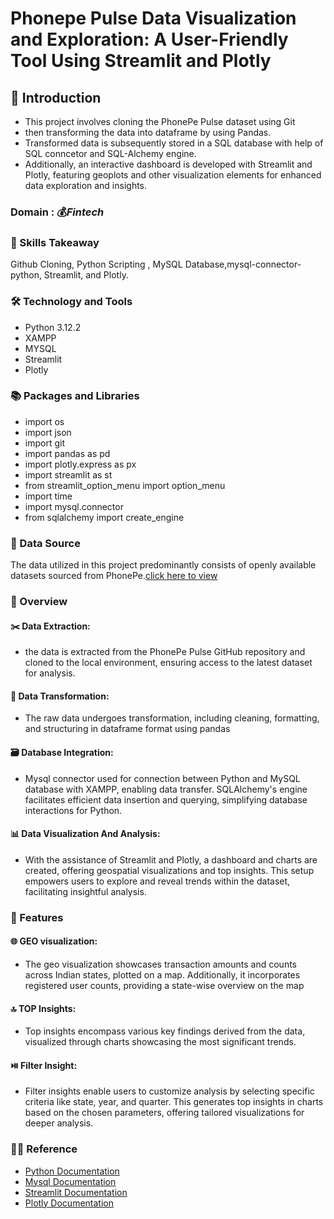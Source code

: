 
# Phonepe Pulse Data Visualization and Exploration: A User-Friendly Tool Using Streamlit and Plotly

## 📘 Introduction 

* This project involves cloning the PhonePe Pulse dataset using Git
* then transforming the data into dataframe by using Pandas.
* Transformed data is subsequently stored in a SQL database with help of SQL conncetor and SQL-Alchemy engine.
* Additionally, an interactive dashboard is developed with Streamlit and Plotly, featuring geoplots and other visualization elements for enhanced data exploration and insights.

### Domain : 💰*Fintech*

### 🎨 Skills Takeaway 
Github Cloning, Python Scripting , MySQL Database,mysql-connector-python, Streamlit, and Plotly.

### 🛠  Technology and Tools
* Python 3.12.2
* XAMPP
* MYSQL
* Streamlit
* Plotly
  
###  📚  Packages and Libraries
* import os
* import json
* import git
* import pandas as pd
* import plotly.express as px
* import streamlit as st
* from streamlit_option_menu import option_menu
* import time
* import mysql.connector
* from sqlalchemy import create_engine

### 📂 Data Source 
The data utilized in this project predominantly consists of openly available datasets sourced from PhonePe.[click here to view](https://github.com/PhonePe/pulse/tree/master/data/aggregated/transaction/country/india/state)

### 📘 Overview 
#### ✂️ Data Extraction:
* the data is extracted from the PhonePe Pulse GitHub repository and cloned to the local environment, ensuring access to the latest dataset for analysis.

#### 🔁 Data Transformation:
* The raw data undergoes transformation, including cleaning, formatting, and structuring in dataframe format using pandas

#### 🗃️ Database Integration:
* Mysql connector used for connection between Python and  MySQL database with XAMPP, enabling data transfer. SQLAlchemy's engine facilitates efficient data insertion and querying, simplifying database interactions for Python.

#### 📊 Data Visualization And Analysis:
* With the assistance of Streamlit and Plotly, a dashboard and charts are created, offering geospatial visualizations and top insights. This setup empowers users to explore and reveal trends within the dataset, facilitating insightful analysis.

### 📘  Features

#### 🌐 GEO visualization:
* The geo visualization showcases transaction amounts and counts across Indian states, plotted on a map. Additionally, it incorporates registered user counts, providing a state-wise overview on the map

#### 🔝 TOP Insights:
* Top insights encompass various key findings derived from the data, visualized through charts showcasing the most significant trends.

#### ⏯️ Filter Insight:
* Filter insights enable users to customize analysis by selecting specific criteria like state, year, and quarter. This generates top insights in charts based on the chosen parameters, offering tailored visualizations for deeper analysis.

### 👨‍🏫 Reference
* [Python Documentation](https://docs.python.org/3/)
* [Mysql Documentation](https://dev.mysql.com/doc/)
* [Streamlit Documentation](https://docs.streamlit.io/)
* [Plotly Documentation](https://plotly.com/python/)

